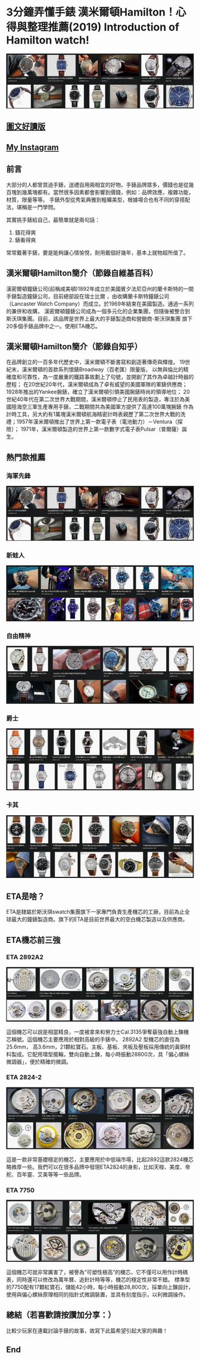 # 3分鐘弄懂手錶 漢米爾頓Hamilton！心得與整理推薦(2019) Introduction of Hamilton watch!
![f1](https://github.com/HCH1/blog/blob/master/fig/watch33a.png)

## [圖文好讀版]()
## [My Instagram](https://www.instagram.com/redbox111)

## 前言
大部分的人都曾買過手錶，送禮自用兩相宜的好物。手錶品牌眾多，價錢也是從幾百塊到幾萬塊都有。當然很多因素都會影響到價錢，例如：品牌效應，複雜功能，材質，限量等等。
手錶外型從秀氣典雅到粗曠美型，根據場合也有不同的穿搭配法，堪稱是一門學問。

其實挑手錶給自己，最簡單就是兩句話：
1. 錢花得爽
1. 錶看得爽

常常戴著手錶，要是能夠讓心情愉悅，耐用戴個好幾年，基本上就物超所值了。

## 漢米爾頓Hamilton簡介（節錄自維基百科）
漢密爾頓鐘錶公司(前稱咸美頓)1892年成立於美國賓夕法尼亞州的蘭卡斯特的一間手錶製造鐘錶公司，目前總部設在瑞士比爾
，由收購蘭卡斯特鐘錶公司（Lancaster Watch Company）而成立。於1969年結束在美國製造。通過一系列的兼併和收購，
漢密爾頓鐘錶公司成為一個多元化的企業集團，但隨後被整合到斯沃琪集團。目前，該品牌是世界上最大的手錶製造商和營銷商-斯沃琪集團
旗下20多個手錶品牌中之一。使用ETA機芯。

## 漢米爾頓Hamilton簡介（節錄自知乎）
在品牌創立的一百多年代歷史中，漢米爾頓不斷書寫和創造著傳奇與輝煌。 19世紀末，漢米爾頓的首款系列懷錶Broadway（百老匯）限量版，
以無與倫比的精確度和可靠性，為一度嚴重的鐵路事故劃上了句號，並開創了其作為卓越計時器的歷程；
在20世紀20年代，漢米爾頓成為了卓有威望的美國軍隊的軍錶供應商；1928年推出的Yankee腕錶，確立了漢米爾頓引領美國腕錶時尚的領導地位；
20世紀40年代在第二次世界大戰期間，漢米爾頓停止了民用表的製造，專注於為美國陸海空三軍生產專用手錶，二戰期間共為美國軍方提供了高達100萬塊腕錶
作為計時工具，另大約有1萬塊漢米爾頓航海精密計時表親歷了第二次世界大戰的洗禮；1957年漢米爾頓推出了世界上第一款電子表（電池動力）－Ventura（探險）；
1971年，漢米爾頓製造的世界上第一款數字式電子表Pulsar（普爾薩）誕生。


## 熱門款推薦
### 海軍先鋒
![f1](https://github.com/HCH1/blog/blob/master/fig/watch33a.png)

### 新蛙人
![f1](https://github.com/HCH1/blog/blob/master/fig/watch33b.png)

### 自由精神
![f1](https://github.com/HCH1/blog/blob/master/fig/watch33c.png)

### 爵士
![f1](https://github.com/HCH1/blog/blob/master/fig/watch33d.png)

### 卡其
![f1](https://github.com/HCH1/blog/blob/master/fig/watch33e.png)

## ETA是啥？
ETA是隸屬於斯沃琪swatch集團旗下一家專門負責生產機芯的工廠，目前為止全球最大的鐘錶製造商。旗下的ETA是目前世界最大的空白機芯製造以及供應商。

## ETA機芯前三強

### ETA 2892A2
![f1](https://github.com/HCH1/blog/blob/master/fig/watch35a.png)

這個機芯可以說是相當精良，一度被拿來和勞力士Cal.3135爭奪最強自動上鍊機芯稱號。這個機芯主要應用於相對高級的手錶中。
2892A2 型機芯的直徑為25.6mm， 高3.6mm，21顆紅寶石。主板、基板、夾板及壓板採用傳統的黃銅材料製成。它配用環型擺輪，雙向自動上鍊，每小時振動28800次，具「偏心螺絲微調器」，便於精確的微調。

### ETA 2824-2
![f1](https://github.com/HCH1/blog/blob/master/fig/watch35b.png)

這是一款非常基礎穩定的機芯，主要應用於中低端市場，比起2892這款2824機芯略微厚一些。我們可以在很多品牌中發現ETA2824的身影，比如天梭、美度、帝舵、百年靈、艾美等等一些品牌。

### ETA 7750
![f1](https://github.com/HCH1/blog/blob/master/fig/watch35c.png)

這個機芯可就非常厲害了，被譽為“可塑性極高”的機芯，它不僅可以用作計時碼表，同時還可以修改為萬年曆、追針計時等等，機芯的穩定性非常不錯。
標準型的7750配有17顆紅寶石，儲能42小時，每小時振動28,800次，採單向上鍊設計，使用與偏心螺絲原理相同的指針式微調裝置，並具有刻度指示，以利微調操作。


## 總結（若喜歡請按讚加分享：）
比較少玩家在連載討論手錶的故事，故寫下此篇希望引起大家的興趣！

## End
